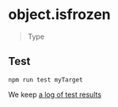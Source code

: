 # object.isfrozen

> Type


## Test

    npm run test myTarget

We keep [a log of test results](./test/results_log.md)


